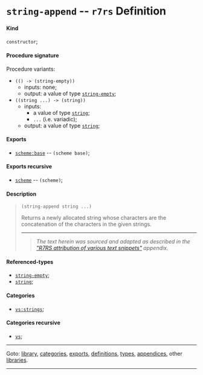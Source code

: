 

<a id='definition__r7rs__string-append'></a>

# `string-append` -- `r7rs` Definition


<a id='definition__r7rs__string-append__kind'></a>

#### Kind

`constructor`;


<a id='definition__r7rs__string-append__procedure-signature'></a>

#### Procedure signature

Procedure variants:
 * `(() -> (string-empty))`
   * inputs: none;
   * output: a value of type [`string-empty`](../../r7rs/types/string-empty.md#type__r7rs__string-empty);
 * `((string ...) -> (string))`
   * inputs:
     * a value of type [`string`](../../r7rs/types/string.md#type__r7rs__string);
     * `...` (i.e. variadic);
   * output: a value of type [`string`](../../r7rs/types/string.md#type__r7rs__string);


<a id='definition__r7rs__string-append__exports'></a>

#### Exports

 * [`scheme:base`](../../r7rs/exports/scheme_3a_base.md#export__r7rs__scheme_3a_base) -- `(scheme base)`;


<a id='definition__r7rs__string-append__exports-recursive'></a>

#### Exports recursive

 * [`scheme`](../../r7rs/exports/scheme.md#export__r7rs__scheme) -- `(scheme)`;


<a id='definition__r7rs__string-append__description'></a>

#### Description

> ````
> (string-append string ...)
> ````
> 
> 
> Returns a newly allocated string whose characters are the concatenation of the
> characters in the given strings.
> 
> 
> ----
> > *The text herein was sourced and adapted as described in the ["R7RS attribution of various text snippets"](../../r7rs/appendices/attribution.md#appendix__r7rs__attribution) appendix.*


<a id='definition__r7rs__string-append__referenced-types'></a>

#### Referenced-types

 * [`string-empty`](../../r7rs/types/string-empty.md#type__r7rs__string-empty);
 * [`string`](../../r7rs/types/string.md#type__r7rs__string);


<a id='definition__r7rs__string-append__categories'></a>

#### Categories

 * [`vs:strings`](../../r7rs/categories/vs_3a_strings.md#category__r7rs__vs_3a_strings);


<a id='definition__r7rs__string-append__categories-recursive'></a>

#### Categories recursive

 * [`vs`](../../r7rs/categories/vs.md#category__r7rs__vs);

----

Goto: [library](../../r7rs/_index.md#library__r7rs), [categories](../../r7rs/categories/_index.md#toc__r7rs__categories), [exports](../../r7rs/exports/_index.md#toc__r7rs__exports), [definitions](../../r7rs/definitions/_index.md#toc__r7rs__definitions), [types](../../r7rs/types/_index.md#toc__r7rs__types), [appendices](../../r7rs/appendices/_index.md#toc__r7rs__appendices), other [libraries](../../_libraries.md#toc__libraries).

----


